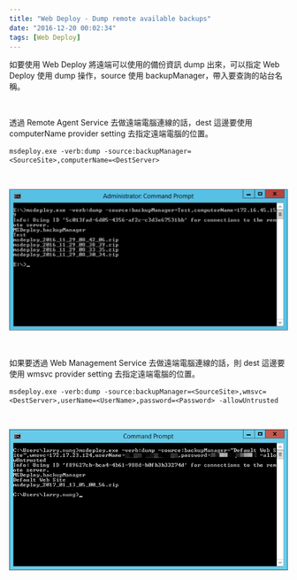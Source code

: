 ```yaml
---
title: "Web Deploy - Dump remote available backups"
date: "2016-12-20 00:02:34"
tags: [Web Deploy]
---
```



如要使用 Web Deploy 將遠端可以使用的備份資訊 dump 出來，可以指定 Web Deploy 使用 dump 操作，source 使用 backupManager，帶入要查詢的站台名稱。

<!-- More -->

<br/>

透過 Remote Agent Service 去做遠端電腦連線的話，dest 這邊要使用 computerName provider setting 去指定遠端電腦的位置。  

    msdeploy.exe -verb:dump -source:backupManager=<SourceSite>,computerName=<DestServer>

<br/>


![1.png](1.png)

<br/>


如果要透過 Web Management Service 去做遠端電腦連線的話，則 dest 這邊要使用 wmsvc provider setting 去指定遠端電腦的位置。  

    msdeploy.exe -verb:dump -source:backupManager=<SourceSite>,wmsvc=<DestServer>,userName=<UserName>,password=<Password> -allowUntrusted


<br/>


![2.png](2.png)

<br/>
